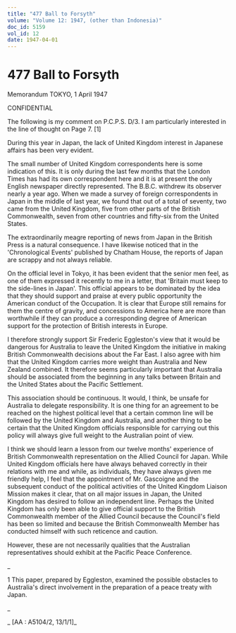 ```yaml
---
title: "477 Ball to Forsyth"
volume: "Volume 12: 1947, (other than Indonesia)"
doc_id: 5159
vol_id: 12
date: 1947-04-01
---
```


# 477 Ball to Forsyth

Memorandum TOKYO, 1 April 1947

CONFIDENTIAL

The following is my comment on P.C.P.S. D/3. I am particularly interested in the line of thought on Page 7. [1]

During this year in Japan, the lack of United Kingdom interest in Japanese affairs has been very evident.

The small number of United Kingdom correspondents here is some indication of this. It is only during the last few months that the London Times has had its own correspondent here and it is at present the only English newspaper directly represented. The B.B.C. withdrew its observer nearly a year ago. When we made a survey of foreign correspondents in Japan in the middle of last year, we found that out of a total of seventy, two came from the United Kingdom, five from other parts of the British Commonwealth, seven from other countries and fifty-six from the United States.

The extraordinarily meagre reporting of news from Japan in the British Press is a natural consequence. I have likewise noticed that in the 'Chronological Events' published by Chatham House, the reports of Japan are scrappy and not always reliable.

On the official level in Tokyo, it has been evident that the senior men feel, as one of them expressed it recently to me in a letter, that 'Britain must keep to the side-lines in Japan'. This official appears to be dominated by the idea that they should support and praise at every public opportunity the American conduct of the Occupation. It is clear that Europe still remains for them the centre of gravity, and concessions to America here are more than worthwhile if they can produce a corresponding degree of American support for the protection of British interests in Europe.

I therefore strongly support Sir Frederic Eggleston's view that it would be dangerous for Australia to leave the United Kingdom the initiative in making British Commonwealth decisions about the Far East. I also agree with him that the United Kingdom carries more weight than Australia and New Zealand combined. It therefore seems particularly important that Australia should be associated from the beginning in any talks between Britain and the United States about the Pacific Settlement.

This association should be continuous. It would, I think, be unsafe for Australia to delegate responsibility. It is one thing for an agreement to be reached on the highest political level that a certain common line will be followed by the United Kingdom and Australia, and another thing to be certain that the United Kingdom officials responsible for carrying out this policy will always give full weight to the Australian point of view.

I think we should learn a lesson from our twelve months' experience of British Commonwealth representation on the Allied Council for Japan. While United Kingdom officials here have always behaved correctly in their relations with me and while, as individuals, they have always given me friendly help, I feel that the appointment of Mr. Gascoigne and the subsequent conduct of the political activities of the United Kingdom Liaison Mission makes it clear, that on all major issues in Japan, the United Kingdom has desired to follow an independent line. Perhaps the United Kingdom has only been able to give official support to the British Commonwealth member of the Allied Council because the Council's field has been so limited and because the British Commonwealth Member has conducted himself with such reticence and caution.

However, these are not necessarily qualities that the Australian representatives should exhibit at the Pacific Peace Conference.

_

1 This paper, prepared by Eggleston, examined the possible obstacles to Australia's direct involvement in the preparation of a peace treaty with Japan.

_

_ [AA : A5104/2, 13/1/1]_
